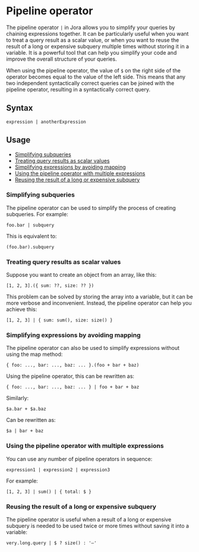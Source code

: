 # Pipeline operator

The pipeline operator `|` in Jora allows you to simplify your queries by chaining expressions together. It can be particularly useful when you want to treat a query result as a scalar value, or when you want to reuse the result of a long or expensive subquery multiple times without storing it in a variable. It is a powerful tool that can help you simplify your code and improve the overall structure of your queries.

When using the pipeline operator, the value of `$` on the right side of the operator becomes equal to the value of the left side. This means that any two independent syntactically correct queries can be joined with the pipeline operator, resulting in a syntactically correct query.

## Syntax

```jora
expression | anotherExpression
```

## Usage

- [Simplifying subqueries](#simplifying-subqueries)
- [Treating query results as scalar values](#treating-query-results-as-scalar-values)
- [Simplifying expressions by avoiding mapping](#simplifying-expressions-by-avoiding-mapping)
- [Using the pipeline operator with multiple expressions](#using-the-pipeline-operator-with-multiple-expressions)
- [Reusing the result of a long or expensive subquery](#reusing-the-result-of-a-long-or-expensive-subquery)

### Simplifying subqueries

The pipeline operator can be used to simplify the process of creating subqueries. For example:

```jora
foo.bar | subquery
```

This is equivalent to:

```jora
(foo.bar).subquery
```

### Treating query results as scalar values

Suppose you want to create an object from an array, like this:

```jora
[1, 2, 3].({ sum: ??, size: ?? })
```

This problem can be solved by storing the array into a variable, but it can be more verbose and inconvenient. Instead, the pipeline operator can help you achieve this:

```jora
[1, 2, 3] | { sum: sum(), size: size() }
```

### Simplifying expressions by avoiding mapping

The pipeline operator can also be used to simplify expressions without using the map method:

```jora
{ foo: ..., bar: ..., baz: ... }.(foo + bar + baz)
```

Using the pipeline operator, this can be rewritten as:

```jora
{ foo: ..., bar: ..., baz: ... } | foo + bar + baz
```

Similarly:

```jora
$a.bar + $a.baz
```

Can be rewritten as:

```jora
$a | bar + baz
```

### Using the pipeline operator with multiple expressions

You can use any number of pipeline operators in sequence:

```jora
expression1 | expression2 | expression3
```

For example:

```jora
[1, 2, 3] | sum() | { total: $ }
```

### Reusing the result of a long or expensive subquery

The pipeline operator is useful when a result of a long or expensive subquery is needed to be used twice or more times without saving it into a variable:

```jora
very.long.query | $ ? size() : '–'
```
